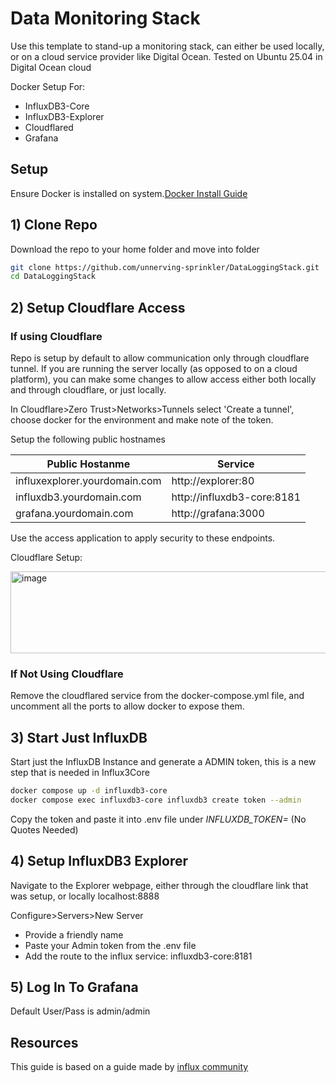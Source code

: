 # Data Monitoring Stack
Use this template to stand-up a monitoring stack, can either be used locally, or on a cloud service provider like Digital Ocean.
Tested on Ubuntu 25.04 in Digital Ocean cloud

Docker Setup For:
- InfluxDB3-Core
- InfluxDB3-Explorer
- Cloudflared
- Grafana

## Setup 
Ensure Docker is installed on system.[Docker Install Guide](https://docs.docker.com/engine/install/ubuntu/#install-using-the-repository)

## 1) Clone Repo
Download the repo to your home folder and move into folder
```sh
git clone https://github.com/unnerving-sprinkler/DataLoggingStack.git
cd DataLoggingStack
```

## 2) Setup Cloudflare Access
### If using Cloudflare
Repo is setup by default to allow communication only through cloudflare tunnel. If you are running the server locally (as opposed to on a cloud platform), you can make some changes to allow access either both locally and through cloudflare, or just locally. 

In Cloudflare>Zero Trust>Networks>Tunnels select 'Create a tunnel', choose docker for the environment and make note of the token. 

Setup the following public hostnames

|Public Hostanme | Service |
|----------|----------|
|influxexplorer.yourdomain.com | http://explorer:80|
|influxdb3.yourdomain.com | http://influxdb3-core:8181|
|grafana.yourdomain.com | http://grafana:3000|

Use the access application to apply security to these endpoints. 

Cloudflare Setup:

<img width="574" height="131" alt="image" src="https://github.com/user-attachments/assets/3a38d88c-f7a4-49d1-9f42-aca6317b0344" />

### If Not Using Cloudflare
Remove the cloudflared service from the docker-compose.yml file, and uncomment all the ports to allow docker to expose them. 

## 3) Start Just InfluxDB
Start just the InfluxDB Instance and generate a ADMIN token, this is a new step that is needed in Influx3Core
```sh
docker compose up -d influxdb3-core
docker compose exec influxdb3-core influxdb3 create token --admin
```

Copy the token and paste it into .env file under *INFLUXDB_TOKEN=* (No Quotes Needed)

## 4) Setup InfluxDB3 Explorer
Navigate to the Explorer webpage, either through the cloudflare link that was setup, or locally localhost:8888

Configure>Servers>New Server
- Provide a friendly name
- Paste your Admin token from the .env file
- Add the route to the influx service: influxdb3-core:8181

## 5) Log In To Grafana 
Default User/Pass is admin/admin

## Resources
This guide is based on a guide made by [influx community](https://github.com/InfluxCommunity/TIG-Stack-using-InfluxDB-3/tree/main)

